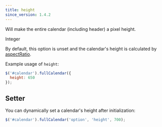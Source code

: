```yaml
---
title: height
since_version: 1.4.2
---
```


Will make the entire calendar (including header) a pixel height.

<div class='spec' markdown='1'>
Integer
</div>

By default, this option is unset and the calendar's height is calculated by [aspectRatio](aspectRatio).

Example usage of `height`:

```js
$('#calendar').fullCalendar({
  height: 650
});
```

## Setter

You can dynamically set a calendar's height after initialization:

```js
$('#calendar').fullCalendar('option', 'height', 700);
```
